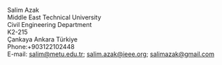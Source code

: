 Salim Azak  
Middle East Technical University  
Civil Engineering Department  
K2-215  
Çankaya Ankara Türkiye  
Phone:+903122102448  
E-mail: [salim@metu.edu.tr](mailto:salim@metu.edu.tr); [salim.azak@ieee.org](mailto:salim.azak@ieee.org); [salimazak@gmail.com](mailto:salimazak@gmail.com)
